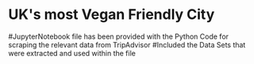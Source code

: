 # UK's most Vegan Friendly City 
#JupyterNotebook file has been provided with the Python Code for scraping the relevant data from TripAdvisor
#Included the Data Sets that were extracted and used within the file

